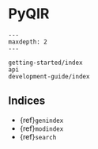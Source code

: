 # PyQIR

```{toctree}
---
maxdepth: 2
---

getting-started/index
api
development-guide/index
```

## Indices

- {ref}`genindex`
- {ref}`modindex`
- {ref}`search`
